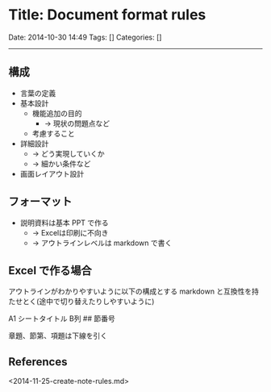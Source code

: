 # Title: Document format rules

Date: 2014-10-30 14:49
Tags: []
Categories: []

---

## 構成

* 言葉の定義
* 基本設計
    * 機能追加の目的
        * -> 現状の問題点など
    * 考慮すること
* 詳細設計
    * -> どう実現していくか
    * -> 細かい条件など
* 画面レイアウト設計

## フォーマット

* 説明資料は基本 PPT で作る
    * -> Excelは印刷に不向き
    * -> アウトラインレベルは markdown で書く

## Excel で作る場合

アウトラインがわかりやすいように以下の構成とする
markdown と互換性を持たせとく(途中で切り替えたりしやすいように)

A1 シートタイトル
B列 ## 節番号

章題、節第、項題は下線を引く

## References

<2014-11-25-create-note-rules.md>

